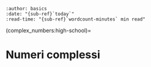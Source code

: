 ```{article-info}
:author: basics
:date: "{sub-ref}`today`"
:read-time: "{sub-ref}`wordcount-minutes` min read"
```

(complex_numbers:high-school)=
# Numeri complessi
